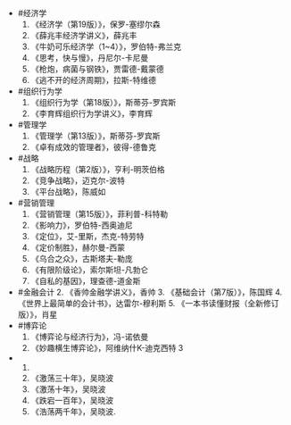- #经济学
  1. 《经济学（第19版）》，保罗-塞缪尔森
  2. 《薛兆丰经济学讲义》，薛兆丰
  3. 《牛奶可乐经济学（1~4）》，罗伯特-弗兰克
  4. 《思考，快与慢》，丹尼尔-卡尼曼
  5. 《枪炮，病菌与钢铁》，贾雷德-戴蒙德
  6. 《逃不开的经济周期》，拉斯-特维德
- #组织行为学
  1. 《组织行为学（第18版）》，斯蒂芬-罗宾斯
  2. 《李育辉组织行为学讲义》，李育辉
- #管理学
  1. 《管理学（第13版）》，斯蒂芬-罗宾斯
  2. 《卓有成效的管理者》，彼得-德鲁克
- #战略
  1. 《战略历程（第2版）》，亨利-明茨伯格
  2. 《竞争战略》，迈克尔-波特
  3. 《平台战略》，陈威如
- #营销管理
  1. 《营销管理（第15版）》，菲利普-科特勒
  2. 《影响力》，罗伯特-西奥迪尼
  3. 《定位》，艾-里斯，杰克-特劳特
  4. 《定价制胜》，赫尔曼-西蒙
  5. 《乌合之众》，古斯塔夫-勒庞
  6. 《有限阶级论》，索尔斯坦-凡勃仑
  7. 《自私的基因》，理查德-道金斯
- #金融会计
  2. 《香帅金融学讲义》，香帅
  3. 《基础会计（第7版）》，陈国辉
  4. 《世界上最简单的会计书》，达雷尔-穆利斯
  5. 《一本书读懂财报（全新修订版）》，肖星
- #博弈论
  1. 《博弈论与经济行为》，冯-诺依曼
  2. 《妙趣横生博弈论》，阿维纳什K-迪克西特
  3
- 1. 
  2. 《激荡三十年》，吴晓波
  3. 《激荡十年》，吴晓波
  4. 《跌宕一百年》，吴晓波
  5. 《浩荡两千年》，吴晓波.